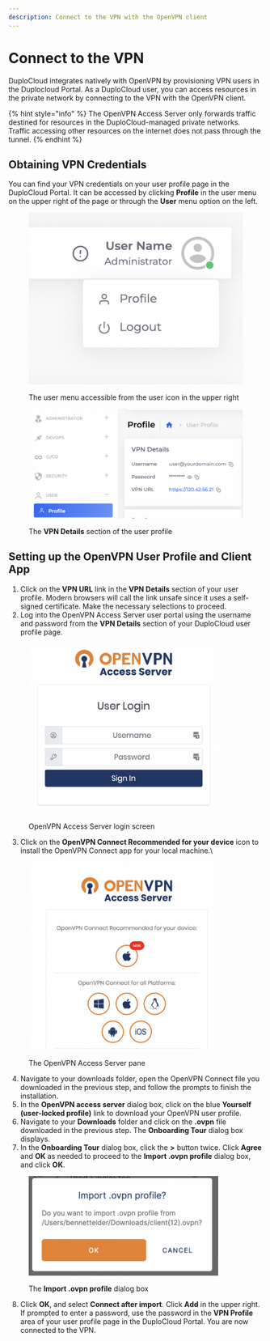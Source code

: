 ```yaml
---
description: Connect to the VPN with the OpenVPN client
---
```


# Connect to the VPN

DuploCloud integrates natively with OpenVPN by provisioning VPN users in the Duplocloud Portal. As a DuploCloud user, you can access resources in the private network by connecting to the VPN with the OpenVPN client.

{% hint style="info" %}
The OpenVPN Access Server only forwards traffic destined for resources in the DuploCloud-managed private networks. Traffic accessing other resources on the internet does not pass through the tunnel.
{% endhint %}

## Obtaining VPN Credentials

You can find your VPN credentials on your user profile page in the DuploCloud Portal. It can be accessed by clicking **Profile** in the user menu on the upper right of the page or through the **User** menu option on the left.&#x20;

<div align="left">

<figure><img src="../../.gitbook/assets/image (5) (5).png" alt=""><figcaption><p>The user menu accessible from the user icon in the upper right</p></figcaption></figure>

</div>



<div align="left">

<figure><img src="../../.gitbook/assets/image (4) (4).png" alt=""><figcaption><p>The <strong>VPN Details</strong> section of the user profile</p></figcaption></figure>

</div>

## Setting up the OpenVPN User Profile and Client App

1. Click on the **VPN URL** link in the **VPN Details** section of your user profile. Modern browsers will call the link unsafe since it uses a self-signed certificate. Make the necessary selections to proceed.
2. Log into the OpenVPN Access Server user portal using the username and password from the **VPN Details** section of your DuploCloud user profile page.

<div align="left">

<figure><img src="../../.gitbook/assets/666.png" alt="" width="375"><figcaption><p>OpenVPN Access Server login screen</p></figcaption></figure>

</div>

3. Click on the **OpenVPN Connect Recommended for your device** icon to install the OpenVPN Connect app for your local machine.\


<div align="left">

<figure><img src="../../.gitbook/assets/picture 123.png" alt="" width="375"><figcaption><p>The OpenVPN Access Server pane</p></figcaption></figure>

</div>

4. Navigate to your downloads folder, open the OpenVPN Connect file you downloaded in the previous step, and follow the prompts to finish the installation.&#x20;
5. In the **OpenVPN access server** dialog box, click on the blue **Yourself (user-locked profile)** link to download your OpenVPN user profile.
6. Navigate to your **Downloads** folder and click on the **.ovpn** file downloaded in the previous step. The **Onboarding Tour** dialog box displays.&#x20;
7. In the **Onboarding Tour** dialog box, click the **>** button twice. Click **Agree** and **OK** as needed to proceed to the **Import .ovpn profile** dialog box, and click **OK**.&#x20;

<div align="left">

<figure><img src="../../.gitbook/assets/234.png" alt="" width="375"><figcaption><p>The <strong>Import .ovpn profile</strong> dialog box</p></figcaption></figure>

</div>

8. Click **OK**, and select **Connect after import**. Click **Add** in the upper right. If prompted to enter a password, use the password in the **VPN Profile** area of your user profile page in the DuploCloud Portal. You are now connected to the VPN.&#x20;
